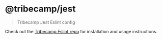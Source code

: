 # @tribecamp/jest

> Tribecamp Jest Eslint config

Check out the [Tribecamp Eslint repo](https://github.com/tribecamp/eslint#readme) for installation and usage instructions.
